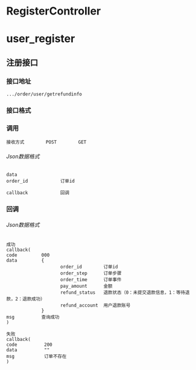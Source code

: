 # RegisterController #
# user_register
## 注册接口

### 接口地址

```
.../order/user/getrefundinfo
```

### 接口格式

### 调用

```
接收方式        POST        GET
```
###### Json数据格式
```
data
order_id            订单id

callback            回调
```

### 回调
###### Json数据格式

```
成功
callback(
code         000
data         {
                    order_id        订单id
                    order_step      订单步骤    
                    order_time      订单事件
                    pay_amount      金额
                    refund_status   退款状态（0：未提交退款信息，1：等待退款，2：退款成功）
                    refund_account  用户退款账号
             }
msg          查询成功
)
```

```
失败
callback(
code          200
data          ""
msg           订单不存在
)
```
